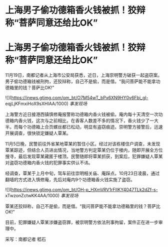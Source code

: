 # 上海男子偷功德箱香火钱被抓！狡辩称“菩萨同意还给比OK”

# 上海男子偷功德箱香火钱被抓！狡辩称“菩萨同意还给比OK”

11月19日，南都记者从上海市公安局获悉，近日，上海崇明警方破获一起盗窃案。男子偷功德箱钱被刑拘，还狡辩称，自己不是偷，而是借。“我问菩萨能不能拿功德箱里的钱？菩萨比OK!”

![](https://inews.gtimg.com/om_bt/O7M54wT_bPx6XN9HY0v6Fbi_gl-
eqjLjKFmxiHoX9sXHIAA/1000) _事发现场_

上海警方近日接港西镇慎修庵报警称功德箱内香火钱被偷。庵内每十天清空一次功德箱内香火钱，这次与之前相比，在香客人数差不多的情况下，香火钱少了一大半。而每个功德箱上合页螺丝都已松动，明显有盗窃痕迹。崇明警方接警后，迅速开展调查，很快锁定嫌疑人覃某。

11月5日晚，民警前往外省某地覃某的暂住小区。经过对该栋楼住户调查，未发现覃某踪迹，但结合人员进出情况，当地警方判定覃某仍位于楼内，随即开展全方位搜寻，最后发现覃某藏匿于楼顶。民警随即将覃某抓获，到案后，犯罪嫌疑人覃某对盗窃功德箱内香火钱的犯罪事实供认不讳。

经调查，覃某于上月中旬，驾车前往崇明相关庙、庵踩点。10月23日凌晨，通过翻墙的方式进入慎修庵，先后对庵内9个功德箱香火钱实施了盗窃。

![](https://inews.gtimg.com/om_bt/OH-p_HXmVRV1rFIIKY4047TLk2dZf-s-
xTwzonZctwKK4AA/1000) _事发现场_

覃某还狡辩称，自己不是偷，而是借。“我问菩萨能不能拿功德箱里的钱？菩萨比OK!”

目前，犯罪嫌疑人覃某涉嫌盗窃罪，被崇明警方依法刑事拘留，案件正在进一步审理中。

采写：南都记者 嵇石

